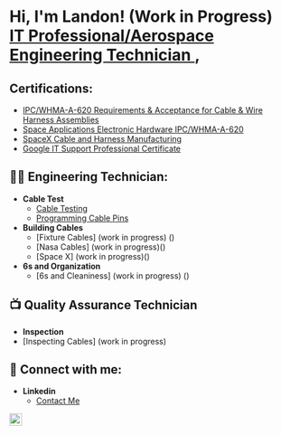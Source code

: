 <h1>Hi, I'm Landon! (Work in Progress) <br/><a href="https://www.linkedin.com/in/landon-ortiz2002/">IT Professional/Aerospace Engineering Technician </a>, 

<h2>Certifications:</h2>
 <b>  </b>
 
- [IPC/WHMA-A-620 Requirements & Acceptance for Cable & Wire Harness Assemblies](https://i.imgur.com/qJ6L3F6.jpeg)
- [Space Applications Electronic Hardware IPC/WHMA-A-620](https://i.imgur.com/gYDmxmQ.jpeg)
- [SpaceX Cable and Harness Manufacturing]()
- [Google IT Support Professional Certificate](https://coursera.org/share/2ee083e7191081745089dca070b9aa92)

<h2>👨‍💻 Engineering Technician:</h2>

- <b> Cable Test </b>
  - [Cable Testing](https://github.com/Landon-Ortiz/Cami-Cable-Testing/tree/main)
  - [Programming Cable Pins](https://github.com/Landon-Ortiz/Programming-Cables-Pins)
- <b> Building Cables </b>
  - [Fixture Cables] (work in progress) ()
  - [Nasa Cables] (work in progress)()
  - [Space X] (work in progress)()
- <b> 6s and Organization </b>
  - [6s and Cleaniness] (work in progress) ()
<h2>📺 Quality Assurance Technician</h2>

- <b> Inspection </b>
- [Inspecting Cables] (work in progress)

<h2> 🤳 Connect with me:</h2>

- <b> Linkedin </b>
  - [Contact Me](https://www.linkedin.com/in/landon-ortiz2002/)

[<img align="left" alt="JoshMadakor | LinkedIn" width="22px" src="https://cdn.jsdelivr.net/npm/simple-icons@v3/icons/linkedin.svg" />][linkedin]

[linkedin]: https://www.linkedin.com/in/landon-ortiz2002/
<!--

Here are some ideas to get you started:

- 🔭 I’m currently working on ...
- 🌱 I’m currently learning ...
- 👯 I’m looking to collaborate on ...
- 🤔 I’m looking for help with ...
- 💬 Ask me about ...
- 📫 How to reach me: ...
- 😄 Pronouns: ...
- ⚡ Fun fact: ...
-->
